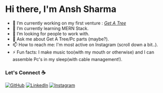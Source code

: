# Hi there, I'm Ansh Sharma


- 🔭 I’m currently working on my first venture : *[Get A Tree](https://www.instagram.com/getatreeorg/)*
- 🌱 I’m currently learning MERN Stack.
- 🤔 I’m looking for people to work with.
- 💬 Ask me about Get A Tree/Pc parts (maybe?).
- 📫 How to reach me: I'm most active on Instagram (scroll down a bit..).
- ⚡ Fun facts: I make music too(with my mouth or otherwise) and I can assemble Pc's in my sleep(with cable management!).

### Let's Connect :coffee:
<p align="center">

<a href="https://github.com/AnshSharmaa"><img src="https://img.icons8.com/bubbles/50/000000/github.png" alt="GitHub"/></a>
<a href="https://www.linkedin.com/in/ansh-sharma-0189b5195/"><img src="https://img.icons8.com/bubbles/50/000000/linkedin.png" alt="LinkedIn"/></a>
<a href="https://www.instagram.com/ansh.x_x/"><img src="https://img.icons8.com/bubbles/50/000000/instagram.png" alt="Instagram"/></a>
</p>
